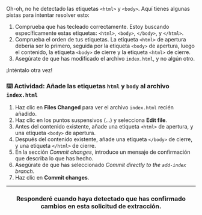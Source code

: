 Oh-oh, no he detectado las etiquetas `<html>` y `<body>`. Aquí tienes algunas pistas para intentar resolver esto:

1. Comprueba que has tecleado correctamente. Estoy buscando específicamente estas etiquetas: `<html>`, `<body>`, `</body>`, y `</html>`.
2. Comprueba el orden de tus etiquetas. La etiqueta `<html>` de apertura debería ser lo primero, seguida por la etiqueta  `<body>` de apertura, luego el contenido, la etiqueta `<body>` de cierre y la etiqueta `<html>` de cierre.
3. Asegúrate de que has modificado el archivo `index.html`, y no algún otro. 

¡Inténtalo otra vez!

### :keyboard: Actividad: Añade las etiquetas `html` y `body` al archivo `index.html`

1. Haz clic en **Files Changed** para ver el archivo `index.html` recién añadido.
2. Haz clic en los puntos suspensivos (...) y selecciona **Edit file**.
3. Antes del contenido existente, añade una etiqueta `<html>` de apertura, y una etiqueta `<body>` de apertura.
4. Después del contenido existente, añade una etiqueta `</body>` de cierre, y una etiqueta `</html>` de cierre.
5. En la sección _Commit changes_, introduce un mensaje de confirmación que describa lo que has hecho.
6. Asegúrate de que has seleccionado _Commit directly to the `add-index` branch_.
7. Haz clic en **Commit changes**.

<hr>
<h3 align="center">Responderé cuando haya detectado que has confirmado cambios en esta solicitud de extracción.</h3>